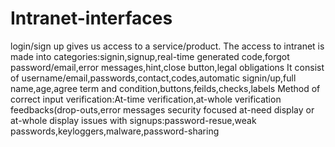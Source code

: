 # Intranet-interfaces
login/sign up gives us access to a service/product.
The access to intranet is made into categories:signin,signup,real-time generated code,forgot password/email,error messages,hint,close button,legal obligations
It consist of username/email,passwords,contact,codes,automatic signin/up,full name,age,agree term and condition,buttons,feilds,checks,labels
Method of correct input verification:At-time verification,at-whole verification
feedbacks(drop-outs,error messages
security focused
at-need display or at-whole display
issues with signups:password-resue,weak passwords,keyloggers,malware,password-sharing

